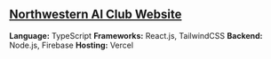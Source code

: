 ## [Northwestern AI Club Website](https://northwestern-ai-club.vercel.app)

**Language:** TypeScript
**Frameworks:** React.js, TailwindCSS
**Backend:** Node.js, Firebase
**Hosting:** Vercel
